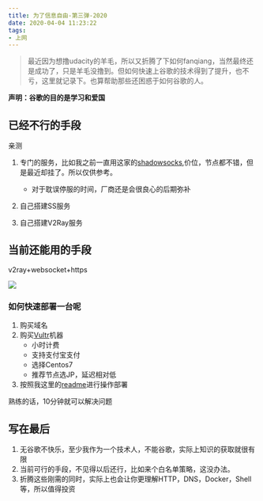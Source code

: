 ```yaml
---
title: 为了信息自由-第三弹-2020
date: 2020-04-04 11:23:22
tags:
- 上网
---
```


> 最近因为想撸udacity的羊毛，所以又折腾了下如何fanqiang，当然最终还是成功了，只是羊毛没撸到。但如何快速上谷歌的技术得到了提升，也不亏，这里就记录下。也算帮助那些还困惑于如何谷歌的人。


__声明：谷歌的目的是学习和爱国__

## 已经不行的手段
亲测

1. 专门的服务，比如我之前一直用这家的[shadowsocks](https://portal.shadowsocks.nl/aff.php?aff=27252
),价位，节点都不错，但是最近却挂了。所以仅供参考。
	
	- 对于耽误停服的时间，厂商还是会很良心的后期弥补
	
2. 自己搭建SS服务
	
3. 自己搭建V2Ray服务

## 当前还能用的手段

v2ray+websocket+https

![](https://i.imgur.com/RtdEEMj.png)

### 如何快速部署一台呢

1. 购买域名
2. 购买[Vultr](https://www.vultr.com/?ref=8363373)机器
	- 小时计费
	- 支持支付宝支付
	- 选择Centos7
	- 推荐节点选JP，延迟相对低
3. 按照我这里的[readme](https://github.com/alanhg/v2ray-docker)进行操作部署

熟练的话，10分钟就可以解决问题


## 写在最后
1. 无谷歌不快乐，至少我作为一个技术人，不能谷歌，实际上知识的获取就很有限
2. 当前可行的手段，不见得以后还行，比如来个白名单策略，这没办法。
3. 折腾这些刚需的同时，实际上也会让你更理解HTTP，DNS，Docker，Shell等，所以值得投资
